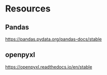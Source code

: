 # Resources

## Pandas
https://pandas.pydata.org/pandas-docs/stable

## openpyxl
https://openpyxl.readthedocs.io/en/stable

